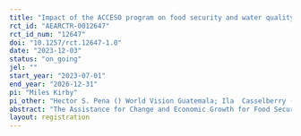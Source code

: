 ```yaml
---
title: "Impact of the ACCESO program on food security and water quality - A cluster randomized controlled trial in rural Guatemala"
rct_id: "AEARCTR-0012647"
rct_id_num: "12647"
doi: "10.1257/rct.12647-1.0"
date: "2023-12-03"
status: "on_going"
jel: ""
start_year: "2023-07-01"
end_year: "2026-12-31"
pi: "Miles Kirby"
pi_other: "Hector S. Pena () World Vision Guatemala; Ila  Casselberry () World Vision US"
abstract: "The Assistance for Change and Economic Growth for Food Security (Asistencia para el Cambio y Crecimiento Económico por la Seguridad Alimentaria, ACCESO) program is an emergency food security intervention program implemented by World Vision Guatemala. Prior to the start of any intervention activities, in 3 of ACCESO's operational departamentos, 50 villages were randomly allocated to intervention (n=19) or control (n=31).  Two villages' leadership refused participation in the intervention program, resulting in a total of 48 villages within this cluster RCT. In the first year of the intervention program, vulnerable households will receive four monthly cash transfers of $110 each (Q860) in July, August, September, and October 2023. They will additionally receive a ceramic water filter (Ecofiltro) and a handwashing station with soap. Households in both intervention and control communities will be screened and enrolled into this cluster RCT research study starting on 4December 2023, using vulnerability criteria utilized by the intervention implementer to enroll houses into the intervention program April-June 2023. Primary outcomes will be 1) reported moderate or severe hunger in September of 2023  (according to Household Hunger Score, with modified extended recall period to specific month of September),  and 2) household drinking water quality (E. coli >0 colony forming units/100mL). Analysis will be intention to treat, and secondary analyses will be per-protocol based on households that received the ACCESO intervention.  Secondary outcomes will include other indicators of food security including  Food Consumption Score (last 7 days, binary "acceptable" or not, as well as continuous), Reduced Coping Strategies Index (last 7 days, continuous), and Household Hunger Score in previous 30 days (binary, moderate/severe hunger or not), and reported respiratory illness or diarrhea among children <5yrs of age within the previous 7 days. "
layout: registration
---
```


